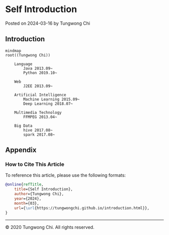 # Self Introduction

Posted on 2024-03-16 by Tungwong Chi

## Introduction

```mermaid
mindmap
root((Tungwong Chi))

    Language
        Java 2013.09~
        Python 2019.10~

    Web
        J2EE 2013.09~

    Artificial Intelligence
        Machine Learning 2015.09~
        Deep Learning 2018.07~

    Multimedia Technology
        FFMPEG 2013.04~

    Big Data
        hive 2017.08~
        spark 2017.08~

```

## Appendix

### How to Cite This Article

To reference this article, please use the following formats:

```bibtex
@online{refTitle,
    title={Self Introduction},
    author={Tungwong Chi},
    year={2024},
    month={03},
    url={\url{https://tungwongchi.github.io/introduction.html}},
}
```

---

&copy; 2020 Tungwong Chi. All rights reserved.
